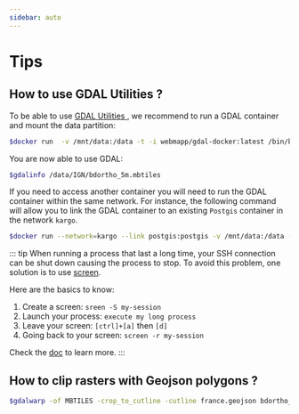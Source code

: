 ```yaml
---
sidebar: auto
---
```


# Tips

## How to use GDAL Utilities ?

To be able to use [GDAL Utilities ](http://www.gdal.org/gdal_utilities.html), we recommend to run a GDAL container and mount the data partition:

```bash
$docker run  -v /mnt/data:/data -t -i webmapp/gdal-docker:latest /bin/bash
```

You are now able to use GDAL:

```bash
$gdalinfo /data/IGN/bdortho_5m.mbtiles
```

If you need to access another container you will need to run the GDAL container within the same network. For instance, the following command will allow you to link the GDAL container to an existing `Postgis` container in the network `kargo`.

```bash
$docker run --network=kargo --link postgis:postgis -v /mnt/data:/data -t -i webmapp/gdal-docker:latest /bin/bash
```

::: tip 
When running a process that last a long time, your SSH connection can be shut down causing the process to stop. To avoid this problem, one solution is to use [screen](https://en.wikipedia.org/wiki/GNU_Screen). 

Here are the basics to know:
1. Create a screen: `sreen -S my-session`
2. Launch your process: `execute my long process`
3. Leave your screen: `[ctrl]+[a]` then `[d]`
4. Going back to your screen: `screen -r my-session`

Check the [doc](https://www.gnu.org/software/screen/manual/screen.html) to learn more.
:::

## How to clip rasters with Geojson polygons ?

```bash
$gdalwarp -of MBTILES -crop_to_cutline -cutline france.geojson bdortho_5m.mbtiles bdortho_5m_cut.mbtiles
```

